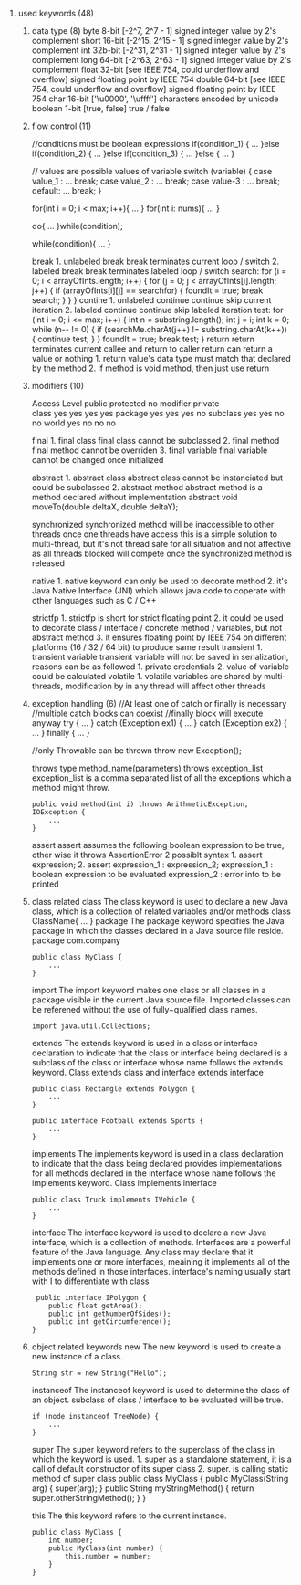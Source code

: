 1.  used keywords (48)
    1.  data type (8)
        byte 8-bit [-2^7, 2^7 - 1]
            signed integer value by 2's complement
        short 16-bit [-2^15, 2^15 - 1]
            signed integer value by 2's complement
        int 32b-bit [-2^31, 2^31 - 1]
            signed integer value by 2's complement
        long 64-bit [-2^63, 2^63 - 1]
            signed integer value by 2's complement
        float 32-bit [see IEEE 754, could underflow and overflow]
            signed floating point by IEEE 754
        double 64-bit [see IEEE 754, could underflow and overflow]
            signed floating point by IEEE 754
        char 16-bit ['\u0000', '\uffff']
            characters encoded by unicode
        boolean 1-bit [true, false]
            true / false
    2.  flow control (11)

        //conditions must be boolean expressions
        if(condition_1) {
            ...
        }else if(condition_2) {
            ...
        }else if(condition_3) {
            ...
        }else {
            ...
        }

        // values are possible values of variable
        switch (variable) {
            case value_1 :
                ...
                break;
            case value_2 :
                ...
                break;
            case value-3 :
                ...
                break;
            default:
                ...
                break;
        }
        
        for(int i = 0; i < max; i++){
            ...
        }
        for(int i: nums){
            ...
        }

        do{
            ...
        }while(condition);

        while(condition){
            ...
        }
        
        break
            1.  unlabeled break
                break terminates current loop / switch
            2.  labeled break
                break terminates labeled loop / switch
                search:
                    for (i = 0; i < arrayOfInts.length; i++) {
                        for (j = 0; j < arrayOfInts[i].length; j++) {
                            if (arrayOfInts[i][j] == searchfor) {
                                foundIt = true;
                                break search;
                            }
                        }
                    }
        contine
            1.  unlabeled continue
                continue skip current iteration
            2.  labeled continue
                continue skip labeled iteration
                test:
                    for (int i = 0; i <= max; i++) {
                        int n = substring.length();
                        int j = i;
                        int k = 0;
                        while (n-- != 0) {
                            if (searchMe.charAt(j++) != substring.charAt(k++)) {
                                continue test;
                            }
                        }
                        foundIt = true;
                        break test;
                    }
        return
            return terminates current callee and return to caller
            return can return a value or nothing
                1.  return value's data type must match that declared by the method
                2.  if method is void method, then just use return

    3.  modifiers (10)

        Access Level    public  protected   no modifier private   
        class           yes     yes         yes         yes
        package         yes     yes         yes         no
        subclass        yes     yes         no          no
        world           yes     no          no          no
            
        final
            1.  final class
                final class cannot be subclassed
            2.  final method
                final method cannot be overriden
            3.  final variable
                final variable cannot be changed once initialized
            
        abstract
            1.  abstract class
                abstract class cannot be instanciated but could be subclassed
            2.  abstract method
                abstract method is a method declared without implementation
                abstract void moveTo(double deltaX, double deltaY);

        synchronized
            synchronized method will be inaccessible to other threads once one threads have access
            this is a simple solution to multi-thread, but it's not thread safe for all situation and not affective as all threads blocked will compete once the synchronized method is released

        native
            1.  native keyword can only be used to decorate method
            2.  it's Java Native Interface (JNI) which allows java code to coperate with other languages such as C / C++
        
        strictfp
            1.  strictfp is short for strict floating point
            2.  it could be used to decorate class / interface / concrete method / variables, but not abstract method
            3.  it ensures floating point by IEEE 754 on different platforms (16 / 32 / 64 bit) to produce same result
        transient
            1.  transient variable
                transient variable will not be saved in serialization, reasons can be as followed
                1.  private credentials
                2.  value of variable could be calculated
        volatile
            1.  volatile variables are shared by multi-threads, modification by in any thread will affect other threads
    4.  exception handling (6)
        //At least one of catch or finally is necessary
        //multiple catch blocks can coexist
        //finally block will execute anyway
        try {
            ...
        } catch (Exception ex1) {
            ...
        } catch (Exception ex2) {
            ...
        } finally {
            ...
        }

        //only Throwable can be thrown
        throw new Exception();

        throws
            type method_name(parameters) throws exception_list
            exception_list is a comma separated list of all the 
            exceptions which a method might throw.

            public void method(int i) throws ArithmeticException, IOException {
                ...
            }
        
        assert
            assert assumes the following boolean expression to be true, other wise it throws AssertionError
            2 possiblt syntax
                1.  assert expression;
                2.  assert expression_1 : expression_2;
                    expression_1 : boolean expression to be evaluated
                    expression_2 : error info to be printed
    5.  class related
        class
            The class keyword is used to declare a new Java class, which is a collection of related variables and/or
            methods
            class ClassName{
                ...
            }
        package
            The package keyword specifies the Java package in which the classes declared in a Java source file reside.
            package com.company
            
            public class MyClass {
                ...
            }
        
        import
            The import keyword makes one class or all classes in a package visible in the current Java source file.
            Imported classes can be referened without the use of fully−qualified class names.

            import java.util.Collections;
        
        extends
            The extends keyword is used in a class or interface declaration to indicate that the class or interface being
            declared is a subclass of the class or interface whose name follows the extends keyword.
            Class extends class and interface extends interface

            public class Rectangle extends Polygon {
                ...
            }

            public interface Football extends Sports {
                ...
            }

        implements
            The implements keyword is used in a class declaration to indicate that the class being declared provides
            implementations for all methods declared in the interface whose name follows the implements keyword.
            Class implements interface

            public class Truck implements IVehicle {
                ...
            }
        interface
            The interface keyword is used to declare a new Java interface, which is a collection of methods.
            Interfaces are a powerful feature of the Java language. Any class may declare that it implements one or more
            interfaces, meaining it implements all of the methods defined in those interfaces.
            interface's naming usually start with I to differentiate with class

             public interface IPolygon {
                public float getArea();
                public int getNumberOfSides();
                public int getCircumference();
            }


    6.  object related keywords
        new
            The new keyword is used to create a new instance of a class.

            String str = new String("Hello");

        instanceof
            The instanceof keyword is used to determine the class of an object.
            subclass of class / interface to be evaluated will be true.

            if (node instanceof TreeNode) {
                ...
            }

        super
            The super keyword refers to the superclass of the class in which the keyword is used.
            1.  super as a standalone statement, it is a call of default constructor of its super class
            2.  super.<methodname> is calling static method of super class
            public class MyClass {
                public MyClass(String arg) {
                    super(arg);
                }
                public String myStringMethod() {
                    return super.otherStringMethod();
                }
            }

        this
            The this keyword refers to the current instance.

            public class MyClass {
                int number;
                public MyClass(int number) {
                    this.number = number;
                }
            }  
